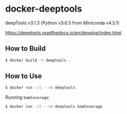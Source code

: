 # docker-deeptools

deepTools v3.1.3 (Python v3.6.5 from Miniconda v4.5.1)

https://deeptools.readthedocs.io/en/develop/index.html

## How to Build

```bash
$ docker build -t deeptools .
```

## How to Use

```bash
$ docker run -it --rm deeptools
```

Running `bamCoverage`:

```bash
$ docker run -it --rm deeptools bamCoverage
```
